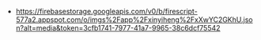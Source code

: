 - https://firebasestorage.googleapis.com/v0/b/firescript-577a2.appspot.com/o/imgs%2Fapp%2Fxinyiheng%2FxXwYC2GKhU.json?alt=media&token=3cfb1741-7977-41a7-9965-38c6dcf75542

